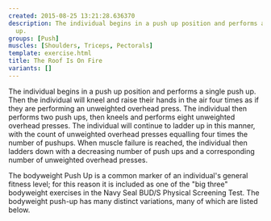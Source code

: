 ```yaml
---
created: 2015-08-25 13:21:28.636370
description: The individual begins in a push up position and performs a single push
  up.
groups: [Push]
muscles: [Shoulders, Triceps, Pectorals]
template: exercise.html
title: The Roof Is On Fire
variants: []
---
```

The individual begins in a push up position and performs a single push up. Then the individual will kneel and raise their hands in the air four times as if they are performing an unweighted overhead press. The individual then performs two push ups, then kneels and performs eight unweighted overhead presses. The individual will continue to ladder up in this manner, with the count of unweighted overhead presses equalling four times the number of pushups. When muscle failure is reached, the individual then ladders down with a decreasing number of push ups and a corresponding number of unweighted overhead presses.

The bodyweight Push Up is a common marker of an individual's general fitness level; for this reason it is included as one of the "big three" bodyweight exercises in the Navy Seal BUD/S Physical Screening Test. The bodyweight push-up has many distinct variations, many of which are listed below.